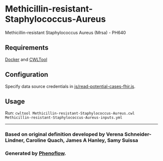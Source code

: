 # Methicillin-resistant-Staphylococcus-Aureus

Methicillin-resistant Staphylococcus Aureus (Mrsa) - PH640

## Requirements

[Docker](https://docs.docker.com/install/) and [CWLTool](https://github.com/common-workflow-language/cwltool#install)

## Configuration

Specify data source credentials in [js/read-potential-cases-fhir.js](js/read-potential-cases-fhir.js).

## Usage

Run: `cwltool Methicillin-resistant-Staphylococcus-Aureus.cwl Methicillin-resistant-Staphylococcus-Aureus-inputs.yml`

***

### Based on original definition developed by Verena Schneider-Lindner, Caroline Quach, James A Hanley, Samy Suissa
### Generated by [Phenoflow](https://kclhi.org/phenoflow).
